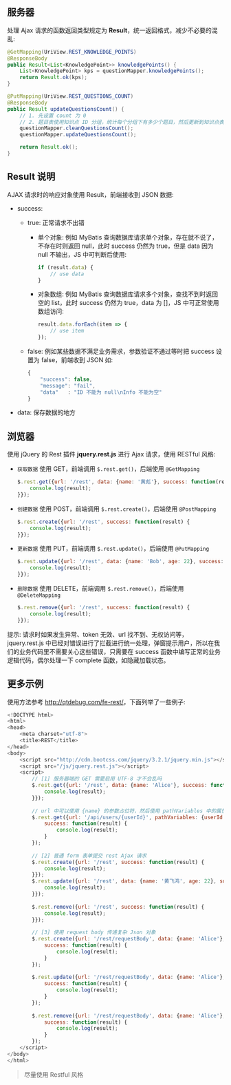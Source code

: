 ## 服务器

处理 Ajax 请求的函数返回类型规定为 **Result**，统一返回格式，减少不必要的混乱:

```java
@GetMapping(UriView.REST_KNOWLEDGE_POINTS)
@ResponseBody
public Result<List<KnowledgePoint>> knowledgePoints() {
    List<KnowledgePoint> kps = questionMapper.knowledgePoints();
    return Result.ok(kps);
}
```

```java
@PutMapping(UriView.REST_QUESTIONS_COUNT)
@ResponseBody
public Result updateQuestionsCount() {
    // 1. 先设置 count 为 0
    // 2. 题目表使用知识点 ID 分组，统计每个分组下有多少个题目，然后更新到知识点表
    questionMapper.cleanQuestionsCount();
    questionMapper.updateQuestionsCount();

    return Result.ok();
}
```

## Result 说明

AJAX 请求时的响应对象使用 Result，前端接收到 JSON 数据:

* success:

  * true: 正常请求不出错

    * 单个对象: 例如 MyBatis 查询数据库请求单个对象，存在就不说了，不存在时则返回 null，此时 success 仍然为 true，但是 data 因为 null 不输出，JS 中可判断后使用:

      ```js
      if (result.data) {
          // use data
      }
      ```

    * 对象数组: 例如 MyBatis 查询数据库请求多个对象，查找不到时返回空的 list，此时 success 仍然为 true，data 为 []，JS 中可正常使用数组访问:

      ```js
      result.data.forEach(item => {
          // use item
      });
      ```

  * false: 例如某些数据不满足业务需求，参数验证不通过等时把 success 设置为 false，前端收到 JSON 如:

    ```js
    {
        "success": false,
        "message": "fail",
        "data"   : "ID 不能为 null\nInfo 不能为空"
    }​
    ```

* data: 保存数据的地方

## 浏览器

使用 jQuery 的 Rest 插件 **jquery.rest.js** 进行 Ajax 请求，使用 RESTful 风格:

* `获取数据` 使用 GET，前端调用 `$.rest.get()`，后端使用 `@GetMapping`

  ```js
  $.rest.get({url: '/rest', data: {name: '黄彪'}, success: function(result) {
      console.log(result);
  }});
  ```

* `创建数据` 使用 POST，前端调用 `$.rest.create()`，后端使用 `@PostMapping`

  ```js
  $.rest.create({url: '/rest', success: function(result) {
      console.log(result);
  }});
  ```

* `更新数据` 使用 PUT，前端调用 `$.rest.update()`，后端使用 `@PutMapping`

  ```js
  $.rest.update({url: '/rest', data: {name: 'Bob', age: 22}, success: function(result) {
      console.log(result);
  }});
  ```

* `删除数据` 使用 DELETE，前端调用 `$.rest.remove()`，后端使用 `@DeleteMapping`

  ```js
  $.rest.remove({url: '/rest', success: function(result) {
      console.log(result);
  }});
  ```

提示: 请求时如果发生异常、token 无效、url 找不到、无权访问等，jquery.rest.js 中已经对错误进行了拦截进行统一处理，弹窗提示用户，所以在我们的业务代码里不需要关心这些错误，只需要在 success 函数中编写正常的业务逻辑代码，偶尔处理一下 complete 函数，如隐藏加载状态。

## 更多示例

使用方法参考 <http://qtdebug.com/fe-rest/>，下面列举了一些例子:

```js
<!DOCTYPE html>
<html>
<head>
    <meta charset="utf-8">
    <title>REST</title>
</head>
<body>
    <script src="http://cdn.bootcss.com/jquery/3.2.1/jquery.min.js"></script>
    <script src="/js/jquery.rest.js"></script>
    <script>
        // [1] 服务器端的 GET 需要启用 UTF-8 才不会乱吗
        $.rest.get({url: '/rest', data: {name: 'Alice'}, success: function(result) {
            console.log(result);
        }});
 
        // url 中可以使用 {name} 的参数占位符，然后使用 pathVariables 中的属性替换
        $.rest.get({url: '/api/users/{userId}', pathVariables: {userId: 23}, data: {name: 'Alice'}, 
            success: function(result) {
                console.log(result);
            }
        });
      
        // [2] 普通 form 表单提交 rest Ajax 请求
        $.rest.create({url: '/rest', success: function(result) {
            console.log(result);
        }});
        $.rest.update({url: '/rest', data: {name: '黄飞鸿', age: 22}, success: function(result) {
            console.log(result);
        }});
      
        $.rest.remove({url: '/rest', success: function(result) {
            console.log(result);
        }});
      
        // [3] 使用 request body 传递复杂 Json 对象
        $.rest.create({url: '/rest/requestBody', data: {name: 'Alice'}, jsonRequestBody: true, 
            success: function(result) {
                console.log(result);
            }
        });
      
        $.rest.update({url: '/rest/requestBody', data: {name: 'Alice'}, jsonRequestBody: true, 
            success: function(result) {
                console.log(result);
            }
        });
      
        $.rest.remove({url: '/rest/requestBody', data: {name: 'Alice'}, jsonRequestBody: true, 
            success: function(result) {
                console.log(result);
            }
        });
    </script>
</body>
</html>
```

> 尽量使用 Restful 风格